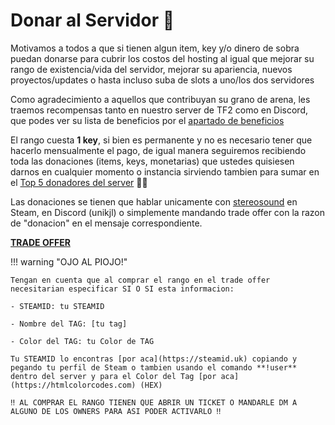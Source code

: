 # Donar al Servidor 🎎

Motivamos a todos a que si tienen algun item, key y/o dinero de sobra puedan donarse para cubrir los costos del hosting al igual que mejorar su rango de existencia/vida del servidor, mejorar su apariencia, nuevos proyectos/updates o hasta incluso suba de slots a uno/los dos servidores

Como agradecimiento a aquellos que contribuyan su grano de arena, les traemos recompensas tanto en nuestro server de TF2 como en Discord, que podes ver su lista de beneficios por el [apartado de beneficios](beneficios.md)

El rango cuesta **1 key**, si bien es permanente y no es necesario tener que hacerlo mensualmente el pago, de igual manera seguiremos recibiendo toda las donaciones (items, keys, monetarias) que ustedes quisiesen darnos en cualquier momento o instancia sirviendo tambien para sumar en el [Top 5 donadores del server](top5.md) 🗿🚬

Las donaciones se tienen que hablar unicamente con [stereosound](https://steamcommunity.com/profiles/76561198238006332) en Steam, en Discord (unikjl) o simplemente mandando trade offer con la razon de "donacion" en el mensaje correspondiente.

**[TRADE OFFER](https://steamcommunity.com/tradeoffer/new/?partner=277740604&token=JZGhtMcW)**

!!! warning "OJO AL PIOJO!"

    Tengan en cuenta que al comprar el rango en el trade offer necesitarian especificar SI O SI esta informacion:
	
	- STEAMID: tu STEAMID
	
	- Nombre del TAG: [tu tag]
	
	- Color del TAG: tu Color de TAG
	
	Tu STEAMID lo encontras [por aca](https://steamid.uk) copiando y pegando tu perfil de Steam o tambien usando el comando **!user** dentro del server y para el Color del Tag [por aca](https://htmlcolorcodes.com) (HEX)
		
	‼️ AL COMPRAR EL RANGO TIENEN QUE ABRIR UN TICKET O MANDARLE DM A ALGUNO DE LOS OWNERS PARA ASI PODER ACTIVARLO ‼️